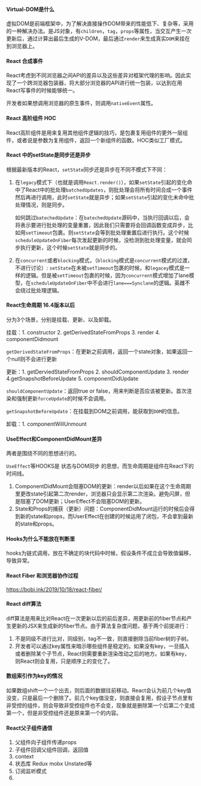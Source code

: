#### Virtual-DOM是什么

虚拟DOM是前端框架中，为了解决直接操作DOM带来的性能低下、复杂等，采用的一种解决办法。是JS对象，有`children`，`tag`，`props`等属性，当交互产生一次更新后，通过计算出最后生成的V-DOM，最后通过`render`来生成真实`DOM`来挂在到浏览器上。



#### React 合成事件

React考虑到不同浏览器之间API的差异以及这些差异对框架代理的影响。因此实现了一个跨浏览器包装器，将大部分浏览器的API进行统一包装，以达到在用React写事件的时候能够统一。

开发者如果想调用浏览器的原生事件，则调用`nativeEvent`属性。



#### React 高阶组件 HOC

React高阶组件是用来复用其他组件逻辑的技巧，是包裹复用组件的更外一层组件，或者说是参数为复用组件，返回一个新组件的函数。HOC类似工厂模式。



#### React 中的setState是同步还是异步

根据最新版本的React，`setState`同步还是异步在不同不模式下不同：

1. 在`legacy`模式下（也就是调用`React.render()`），如果`setState`引起的变化命中了React中的批处理`batchedUpdates`，则批处理会将所有时间合成一个事件然后再进行调用，此时`setState`就是异步；如果`setState`引起的变化未命中批处理情况，则是同步。

   如何跳过`batechedUpdate`：在`batechedUpdate`源码中，当执行回调以后，会将表示要进行批处理的变量重置，因此我们只需要将会回调函数变成异步，比如用`setTimeout`包裹。则`setState`会等到批处理重置后进行执行。这个时候`scheduleUpdateOnFiber`每次发起更新的时候，没检测到批处理变量，就会同步执行更新，这个时候`setState`就是同步的。

2. 在`concurrent`或者`blocking`模式，（`blocking`模式是`concurrent`模式的过渡，不进行讨论）: `setState`在未被`setTimeout`包裹的时候，和`legacey`模式是一样的逻辑。但是被`setTimeout`包裹的时候，因为`concurrent`模式增加了lane模型，在`scheduleUpdateOnFiber`中不会进行`lane===Synclane`的逻辑。英雌不会绕过批处理逻辑。

#### React生命周期 16.4版本以后

分为3个场景，分别是挂载、更新、以及卸载。

挂载：1. constructor 2. getDerivedStateFromProps 3. render  4. componentDidmount

`getDerivedStateFromProps`：在更新之前调用，返回一个state对象，如果返回一个null则不会进行更新

更新：1. getDerviedStateFromProps 2. shouldComponentUpdate 3. render 4.getSnapshotBeforeUpdate 5. componentDidUpdate

`shouldComponentUpdate`：返回true or false，用来判断是否应该被更新。首次渲染和强制更新`forceUpdate`的时候不会调用。

`getSnapshotBeforeUpdate`：在挂载到DOM之前调用，能获取到`DOM`的信息。

卸载：1. componentWillUnmount



#### UseEffect和ComponentDidMount差异

两者是围绕不同的思想进行的。

`UseEffect`等HOOKS是 状态与DOM同步 的思想，而生命周期是组件在React下的时间线。

1. ComponentDidMount会阻塞DOM的更新：render以后如果在这个生命周期里更改state引起第二次render，浏览器只会显示第二次渲染。避免闪屏，但是阻塞了DOM更新；UserEffect不会阻塞DOM的更新。
2. State和Props的捕获（更新）问题：ComponentDidMount运行的时候后会得到新的state和props，而UserEffect在创建的时候运用了闭包，不会拿到最新的state和props。



#### Hooks为什么不能放在判断里

hooks为链式调用，放在不确定的块代码中时候，假设条件不成立会导致值偏移，导致异常。



#### React Fiber 和浏览器协作过程

https://bobi.ink/2019/10/18/react-fiber/



#### React diff算法

diff算法是用来比对React在一次更新以后的前后差异，用更新前的fiber节点和产生更新的JSX来生成新的fiber节点。由于算法复杂度问题，基于两个前提进行：

1. 不是同级不进行比对，同级别，tag不一致，则直接删除当前fiber树的子树。
2. 开发者可以通过key属性来暗示哪些组件是稳定的。如果没有key，一旦插入或者删除某个子节点，React则需要重新渲染改动之后的地方。如果有key，则React则会复用，只是顺序上的变化了。



#### 数组索引作为key的情况

如果数组shift一个一个出去，则后面的数据往前移动。React会认为前几个key值没变，只是最后一个删除了。前几个key值没变，则直接会复用，假设子节点里有非受控的组件，则会导致非受控组件也不会变，现象就是删除第一个后第二个变成第一个，但是非受控组件还是原来第一个的内容。



#### React父子组件通信

1. 父组件向子组件传递props
2. 子组件回调父组件回调，返回值
3. context
4. 状态库 Redux mobx Unstated等
5. 订阅监听模式
6. 







